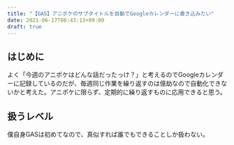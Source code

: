 ```yaml
---
title: "【GAS】アニポケのサブタイトルを自動でGoogleカレンダーに書き込みたい"
date: 2021-06-17T06:43:13+09:00
draft: true
---
```


## はじめに
よく「今週のアニポケはどんな話だったっけ？」と考えるのでGoogleカレンダーに記録しているのだが、毎週同じ作業を繰り返すのは億劫なので自動化できないかと考えた。アニポケに限らず、定期的に繰り返すものに応用できると思う。

## 扱うレベル
僕自身GASは初めてなので、真似すれば誰でもできることしか扱わない。